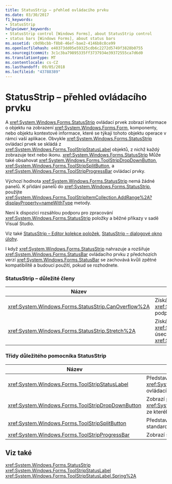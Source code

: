```yaml
---
title: StatusStrip – přehled ovládacího prvku
ms.date: 03/30/2017
f1_keywords:
- StatusStrip
helpviewer_keywords:
- StatusStrip control [Windows Forms], about StatusStrip control
- status bars [Windows Forms], about status bars
ms.assetid: c0d9bcbb-f8b8-46ef-bae2-4146b8c8ce99
ms.openlocfilehash: e40373dd05e59325cdb6c2272d5749f3828b0755
ms.sourcegitcommit: 3c1c3ba79895335ff3737934e39372555ca7d6d0
ms.translationtype: MT
ms.contentlocale: cs-CZ
ms.lasthandoff: 09/05/2018
ms.locfileid: "43788389"
---
```

# <a name="statusstrip-control-overview"></a>StatusStrip – přehled ovládacího prvku
A <xref:System.Windows.Forms.StatusStrip> ovládací prvek zobrazí informace o objektu na zobrazení <xref:System.Windows.Forms.Form>, komponenty, nebo objektu kontextové informace, které se týkají tohoto objektu operace v rámci vaší aplikace. Obvykle <xref:System.Windows.Forms.StatusStrip> ovládací prvek se skládá z <xref:System.Windows.Forms.ToolStripStatusLabel> objektů, z nichž každý zobrazuje text nebo ikonu. <xref:System.Windows.Forms.StatusStrip> Může také obsahovat <xref:System.Windows.Forms.ToolStripDropDownButton>, <xref:System.Windows.Forms.ToolStripSplitButton>, a <xref:System.Windows.Forms.ToolStripProgressBar> ovládací prvky.  
  
 Výchozí hodnota <xref:System.Windows.Forms.StatusStrip> nemá žádné panelů. K přidání panelů do <xref:System.Windows.Forms.StatusStrip>, použijte <xref:System.Windows.Forms.ToolStripItemCollection.AddRange%2A?displayProperty=nameWithType> metody.  
  
 Není k dispozici rozsáhlou podporu pro zpracování <xref:System.Windows.Forms.StatusStrip> položky a běžné příkazy v sadě Visual Studio.  
  
 Viz také [StatusStrip – Editor kolekce položek](https://msdn.microsoft.com/library/ms233631\(v=vs.110\)), [StatusStrip – dialogové okno úlohy](https://msdn.microsoft.com/library/ms233642\(v=vs.110\)).  
  
 I když <xref:System.Windows.Forms.StatusStrip> nahrazuje a rozšiřuje <xref:System.Windows.Forms.StatusBar> ovládacího prvku z předchozích verzí <xref:System.Windows.Forms.StatusBar> se zachovává kvůli zpětné kompatibilitě a budoucí použití, pokud se rozhodnete.  
  
### <a name="important-statusstrip-members"></a>StatusStrip – důležité členy  
  
|Název|Popis|  
|----------|-----------------|  
|<xref:System.Windows.Forms.StatusStrip.CanOverflow%2A>|Získá nebo nastaví hodnotu označující, zda <xref:System.Windows.Forms.StatusStrip> podporuje přetečení funkce.|  
|<xref:System.Windows.Forms.StatusStrip.Stretch%2A>|Získá nebo nastaví hodnotu označující, zda <xref:System.Windows.Forms.StatusStrip> úsecích od začátku do konce v jeho <xref:System.Windows.Forms.ToolStripContainer>.|  
  
### <a name="important-statusstrip-companion-classes"></a>Třídy důležitého pomocníka StatusStrip  
  
|Název|Popis|  
|----------|-----------------|  
|<xref:System.Windows.Forms.ToolStripStatusLabel>|Představuje v panelu <xref:System.Windows.Forms.StatusStrip> ovládacího prvku.|  
|<xref:System.Windows.Forms.ToolStripDropDownButton>|Zobrazí přidružené <xref:System.Windows.Forms.ToolStripDropDown> ze kterého může uživatel vybrat jednu položku.|  
|<xref:System.Windows.Forms.ToolStripSplitButton>|Představuje ovládací prvek dvě části, která je standardní tlačítko a rozevírací nabídky.|  
|<xref:System.Windows.Forms.ToolStripProgressBar>|Zobrazí stav dokončení procesu.|  
  
## <a name="see-also"></a>Viz také  
 <xref:System.Windows.Forms.StatusStrip>  
 <xref:System.Windows.Forms.ToolStripStatusLabel>  
 <xref:System.Windows.Forms.ToolStripStatusLabel.Spring%2A>
